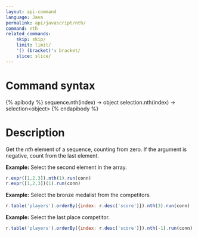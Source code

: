 ```yaml
---
layout: api-command
language: Java
permalink: api/javascript/nth/
command: nth
related_commands:
    skip: skip/
    limit: limit/
    '() (bracket)': bracket/
    slice: slice/
---
```


# Command syntax #

{% apibody %}
sequence.nth(index) &rarr; object
selection.nth(index) &rarr; selection&lt;object&gt;
{% endapibody %}

# Description #

Get the *nth* element of a sequence, counting from zero. If the argument is negative, count from the last element.

__Example:__ Select the second element in the array.

```js
r.expr([1,2,3]).nth(1).run(conn)
r.expr([1,2,3])(1).run(conn)
```

__Example:__ Select the bronze medalist from the competitors.

```js
r.table('players').orderBy({index: r.desc('score')}).nth(3).run(conn)
```

__Example:__ Select the last place competitor.

```js
r.table('players').orderBy({index: r.desc('score')}).nth(-1).run(conn)
```
